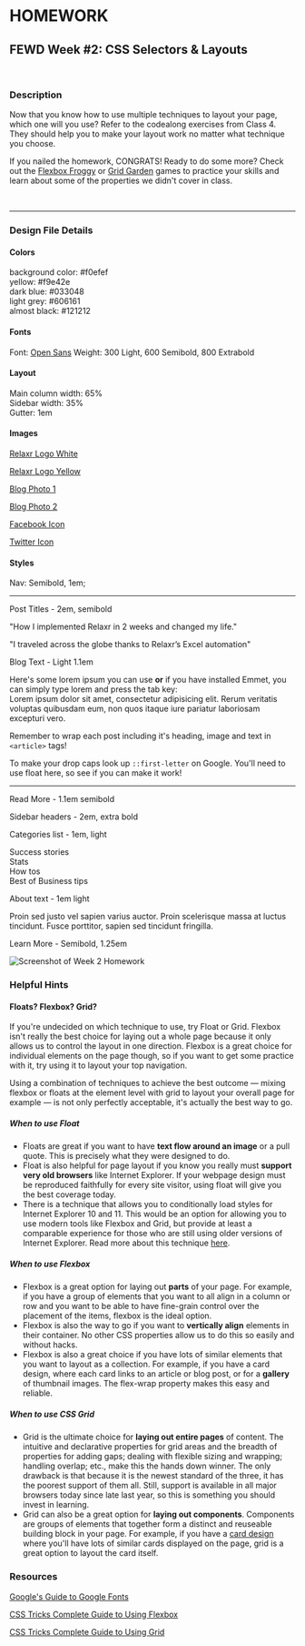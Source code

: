 # HOMEWORK

## FEWD Week #2: CSS Selectors & Layouts

<br>

### Description

Now that you know how to use multiple techniques to layout your page, which one will you use?  Refer to the codealong exercises from Class 4.  They should help you to make your layout work no matter what technique you choose.

If you nailed the homework, CONGRATS!  Ready to do some more?  Check out the [Flexbox Froggy](http://flexboxfroggy.com/) or [Grid Garden](http://cssgridgarden.com/) games to practice your skills and learn about some of the properties we didn't cover in class.

<br>

---

### Design File Details

#### Colors

background color: #f0efef<br>
yellow: #f9e42e<br>
dark blue: #033048<br>
light grey: #606161<br>
almost black: #121212<br>

#### Fonts

Font: [Open Sans](https://fonts.google.com/?query=open+sans)
Weight: 300 Light, 600 Semibold, 800 Extrabold

#### Layout

Main column width: 65% <br>
Sidebar width: 35% <br>
Gutter: 1em <br>

#### Images

[Relaxr Logo White](relaxr-images/relaxr-logo-yellow.svg)

[Relaxr Logo Yellow](relaxr-images/relaxr-logo-white.svg)

[Blog Photo 1](https://raw.githubusercontent.com/jmeade11/FEWD/master/Class4/homework/relaxr-images/blog_photo1.jpg)

[Blog Photo 2](https://raw.githubusercontent.com/jmeade11/FEWD/master/Class4/homework/relaxr-images/blog_photo2.jpg)

[Facebook Icon](relaxr-images/facebook.svg)

[Twitter Icon](relaxr-images/twitter.svg)


#### Styles

Nav: Semibold, 1em;

---

Post Titles - 2em, semibold

"How I implemented Relaxr in 2 weeks and changed my life."

"I traveled across the globe thanks to Relaxr’s Excel automation"

Blog Text - Light 1.1em

Here's some lorem ipsum you can use **or** if you have installed Emmet, you can simply type lorem and press the tab key:<br>
Lorem ipsum dolor sit amet, consectetur adipisicing elit. Rerum veritatis voluptas quibusdam eum, non quos itaque iure pariatur laboriosam excepturi vero.

Remember to wrap each post including it's heading, image and text in `<article>` tags!

To make your drop caps look up `::first-letter` on Google.  You'll need to use float here, so see if you can make it work!

---

Read More - 1.1em semibold

Sidebar headers - 2em, extra bold

Categories list - 1em, light

Success stories <br>
Stats <br>
How tos <br>
Best of Business tips

About text - 1em light

Proin sed justo vel sapien varius auctor. Proin scelerisque massa at luctus tincidunt. Fusce porttitor, sapien sed tincidunt fringilla.

Learn More - Semibold, 1.25em

![Screenshot of Week 2 Homework](../../embedded-images/relaxr_blog.jpg)

### Helpful Hints

#### Floats? Flexbox? Grid?

If you're undecided on which technique to use, try Float or Grid.  Flexbox isn't really the best choice for laying out a whole page because it only allows us to control the layout in one direction.  Flexbox is a great choice for individual elements on the page though, so if you want to get some practice with it, try using it to layout your top navigation.

Using a combination of techniques to achieve the best outcome — mixing flexbox or floats at the element level with grid to layout your overall page for example — is not only perfectly acceptable, it's actually the best way to go.

##### When to use Float

- Floats are great if you want to have **text flow around an image** or a pull quote.  This is precisely what they were designed to do.
- Float is also helpful for page layout if you know you really must **support very old browsers** like Internet Explorer.  If your webpage design must be reproduced faithfully for every site visitor, using float will give you the best coverage today.
- There is a technique that allows you to conditionally load styles for Internet Explorer 10 and 11.  This would be an option for allowing you to use modern tools like Flexbox and Grid, but provide at least a comparable experience for those who are still using older versions of Internet Explorer.  Read more about this technique [here](https://paper-leaf.com/blog/2014/09/targeting-ie-10-11-browsers-css/).

##### When to use Flexbox

- Flexbox is a great option for laying out **parts** of your page.  For example, if you have a group of elements that you want to all align in a column or row and you want to be able to have fine-grain control over the placement of the items, flexbox is the ideal option.
- Flexbox is also the way to go if you want to **vertically align** elements in their container.  No other CSS properties allow us to do this so easily and without hacks.
- Flexbox is also a great choice if you have lots of similar elements that you want to layout as a collection.  For example, if you have a card design, where each card links to an article or blog post, or for a **gallery** of thumbnail images.  The flex-wrap property makes this easy and reliable.

##### When to use CSS Grid

- Grid is the ultimate choice for **laying out entire pages** of content.  The intuitive and declarative properties for grid areas and the breadth of properties for adding gaps; dealing with flexible sizing and wrapping; handling overlap; etc., make this the hands down winner.  The only drawback is that because it is the newest standard of the three, it has the poorest support of them all.  Still, support is available in all major browsers today since late last year, so this is something you should invest in learning.
- Grid can also be a great option for **laying out components**.  Components are groups of elements that together form a distinct and reuseable building block in your page.  For example, if you have a [card design](https://econsultancy.com/blog/64646-15-delicious-examples-of-card-based-web-design) where you'll have lots of similar cards displayed on the page, grid is a great option to layout the card itself.

### Resources

[Google's Guide to Google Fonts](https://developers.google.com/fonts/docs/getting_started)

[CSS Tricks Complete Guide to Using Flexbox](https://css-tricks.com/snippets/css/a-guide-to-flexbox/)

[CSS Tricks Complete Guide to Using Grid](https://css-tricks.com/snippets/css/complete-guide-grid/)


